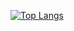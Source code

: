 [![Top Langs](https://github-readme-stats.vercel.app/api/top-langs/?username=iljasbezhanidze&langs_count=10&layout=compact)](https://github.com/anuraghazra/github-readme-stats)
